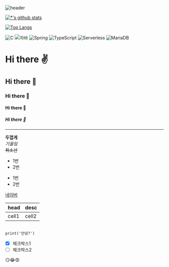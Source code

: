![header](https://capsule-render.vercel.app/api?type=rect&color=auto&height=300&section=header&text=깃허브%20특강&fontSize=90)

[![*'s github stats](https://github-readme-stats.vercel.app/api?username=Kangjimmy)](https://github.com/Kangjimmy)

[![Top Langs](https://github-readme-stats.vercel.app/api/top-langs/?username=Kangjimmy)](https://github.com/Kangjimmy/github-readme-stats)


![C](https://img.shields.io/badge/-C-123456?style=flat-square&logo=C&logoColor=black)
![자바](https://img.shields.io/badge/-자바-007396?style=flat&logo=Java&logoColor=ffffff)
![Spring](https://img.shields.io/badge/-Spring-6DB33F?style=for-the-badge&logo=Spring&logoColor=white)
![TypeScript](https://img.shields.io/badge/-TypeScript-3178C6?style=flat-square&logo=TypeScript&logoColor=white)
![Serverless](https://img.shields.io/badge/-Serverless-FD5750?style=flat-square&logo=Serverless&logoColor=magenta)
![MariaDB](https://img.shields.io/badge/-MariaDBsdf-1F305F?style=flat-square&logo=JavaScript&logoColor=white)


# Hi there ✌
## Hi there 👋
### Hi there 👋
#### Hi there 👋
##### Hi there 👋

---
**두껍게** <br/>
*기울임* <br/>
~~취소선~~ <br/>

* 1번
* 2번

- 1번
- 2번

[네이버](https://www.naver.com)

|head|desc|
|--|--|
|cell1|cell2|

```

print('안녕?')

```

- [x] 체크박스1
- [ ] 체크박스2

😏😂😡
